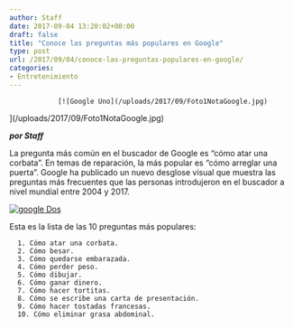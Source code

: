```yaml
---
author: Staff
date: 2017-09-04 13:20:02+00:00
draft: false
title: "Conoce las preguntas más populares en Google"
type: post
url: /2017/09/04/conoce-las-preguntas-populares-en-google/
categories:
- Entretenimiento
---
```



				[![Google Uno](/uploads/2017/09/Foto1NotaGoogle.jpg)
](/uploads/2017/09/Foto1NotaGoogle.jpg)

_**por Staff**_

La pregunta más común en el buscador de Google es “cómo atar una corbata”. En temas de reparación, la más popular es “cómo arreglar una puerta”. Google ha publicado un nuevo desglose visual que muestra las preguntas más frecuentes que las personas introdujeron en el buscador a nivel mundial entre 2004 y 2017.

[![google Dos](/uploads/2017/09/Foto2NotaGoogle.jpg)
](/uploads/2017/09/Foto2NotaGoogle.jpg)

Esta es la lista de las 10 preguntas más populares:



 	  1. Cómo atar una corbata.
 	  2. Cómo besar.
 	  3. Cómo quedarse embarazada.
 	  4. Cómo perder peso.
 	  5. Cómo dibujar.
 	  6. Cómo ganar dinero.
 	  7. Cómo hacer tortitas.
 	  8. Cómo se escribe una carta de presentación.
 	  9. Cómo hacer tostadas francesas.
 	  10. Cómo eliminar grasa abdominal.
		
